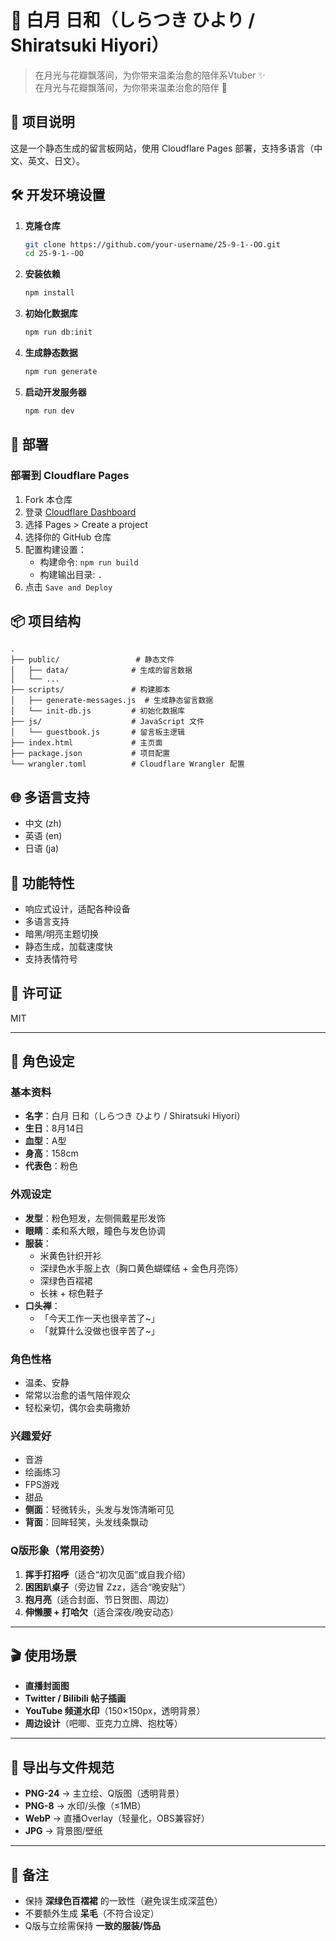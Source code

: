 # 🌸 白月 日和（しらつき ひより / Shiratsuki Hiyori）

> 在月光与花瓣飘落间，为你带来温柔治愈的陪伴系Vtuber ✨  
> 在月光与花瓣飘落间，为你带来温柔治愈的陪伴 🌙  

## 🚀 项目说明

这是一个静态生成的留言板网站，使用 Cloudflare Pages 部署，支持多语言（中文、英文、日文）。

## 🛠️ 开发环境设置

1. **克隆仓库**
   ```bash
   git clone https://github.com/your-username/25-9-1--OO.git
   cd 25-9-1--OO
   ```

2. **安装依赖**
   ```bash
   npm install
   ```

3. **初始化数据库**
   ```bash
   npm run db:init
   ```

4. **生成静态数据**
   ```bash
   npm run generate
   ```

5. **启动开发服务器**
   ```bash
   npm run dev
   ```

## 🚀 部署

### 部署到 Cloudflare Pages

1. Fork 本仓库
2. 登录 [Cloudflare Dashboard](https://dash.cloudflare.com/)
3. 选择 Pages > Create a project
4. 选择你的 GitHub 仓库
5. 配置构建设置：
   - 构建命令: `npm run build`
   - 构建输出目录: `.`
6. 点击 `Save and Deploy`

## 📦 项目结构

```
.
├── public/                 # 静态文件
│   ├── data/              # 生成的留言数据
│   └── ...
├── scripts/               # 构建脚本
│   ├── generate-messages.js  # 生成静态留言数据
│   └── init-db.js         # 初始化数据库
├── js/                    # JavaScript 文件
│   └── guestbook.js       # 留言板主逻辑
├── index.html             # 主页面
├── package.json           # 项目配置
└── wrangler.toml          # Cloudflare Wrangler 配置
```

## 🌐 多语言支持

- 中文 (zh)
- 英语 (en)
- 日语 (ja)

## 📝 功能特性

- 响应式设计，适配各种设备
- 多语言支持
- 暗黑/明亮主题切换
- 静态生成，加载速度快
- 支持表情符号

## 📄 许可证

MIT

---

## 📖 角色设定

### 基本资料
- **名字**：白月 日和（しらつき ひより / Shiratsuki Hiyori）
- **生日**：8月14日  
- **血型**：A型  
- **身高**：158cm  
- **代表色**：粉色  

### 外观设定
- **发型**：粉色短发，左侧佩戴星形发饰  
- **眼睛**：柔和系大眼，瞳色与发色协调  
- **服装**：
  - 米黄色针织开衫  
  - 深绿色水手服上衣（胸口黄色蝴蝶结 + 金色月亮饰）  
  - 深绿色百褶裙  
  - 长袜 + 棕色鞋子  
- **口头禅**：
  - 「今天工作一天也很辛苦了~」  
  - 「就算什么没做也很辛苦了~」  

### 角色性格
- 温柔、安静  
- 常常以治愈的语气陪伴观众  
- 轻松亲切，偶尔会卖萌撒娇  

### 兴趣爱好
- 音游  
- 绘画练习  
- FPS游戏  
- 甜品  
- **侧面**：轻微转头，头发与发饰清晰可见  
- **背面**：回眸轻笑，头发线条飘动  

### Q版形象（常用姿势）
1. **挥手打招呼**（适合“初次见面”或自我介绍）  
2. **困困趴桌子**（旁边冒 Zzz，适合“晚安贴”）  
3. **抱月亮**（适合封面、节日贺图、周边）  
4. **伸懒腰 + 打哈欠**（适合深夜/晚安动态）  

---

## 🎬 使用场景
- **直播封面图**  
- **Twitter / Bilibili 帖子插画**  
- **YouTube 频道水印**（150×150px，透明背景）  
- **周边设计**（吧唧、亚克力立牌、抱枕等）  

---

## 💾 导出与文件规范
- **PNG-24** → 主立绘、Q版图（透明背景）  
- **PNG-8** → 水印/头像（≤1MB）  
- **WebP** → 直播Overlay（轻量化，OBS兼容好）  
- **JPG** → 背景图/壁纸  

---

## 🌙 备注
- 保持 **深绿色百褶裙** 的一致性（避免误生成深蓝色）  
- 不要额外生成 **呆毛**（不符合设定）  
- Q版与立绘需保持 **一致的服装/饰品**
